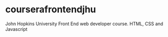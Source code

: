# courserafrontendjhu
John Hopkins University Front End web developer course. HTML, CSS and Javascript
